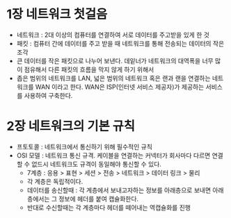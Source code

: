 # 1장 네트워크 첫걸음
 * 네트워크 : 2대 이상의 컴퓨터를 연결하여 서로 데이터를 주고받을 있게 한 것
 * 패킷 : 컴퓨터 간에 데이터를 주고 받을 때 네트워크를 통해 전송되는 데이터의 작은 조각
 * 큰 데이터를 작은 패킷으로 나누어 보낸다. 데잍너가 네트워크의 대역폭을 너무 많이 점유해서 다른 패킷의 흐름을 막지 않게 하기 위해서
 * 좁은 범위의 네트워크를 LAN, 넓은 범위의 네트워크 혹은 랜과 랜을 연결하는 네트워크를 WAN 이라고 한다. WAN은 ISP(인터넷 서비스 제공자)가 제공하는 서비스를 사용하여 구축한다.


# 2장 네트워크의 기본 규칙
 * 프토토콜 : 네트워크에서 통신하기 위해 필수적인 규칙
 * OSI 모델 : 네트워크 통신 규격. 케이블을 연결하는 커넥터가 회사마다 다르면 연결할 수 없드시 네트워크도 규격이 동일해야 통신할 수 있다.
    * 7계층 : 응용 > 표현 > 세션 > 전송 > 네트워크 > 데이터 링크 > 물리
    * 각 계층은 독립적이다.
    * 데이터를 송신할때 : 각 계층에서 보내고자하는 정보를 아래층으로 보내면 아래층에서는 그 정보에 헤더를 붙여 캡슐화한다.
    * 반대로 수신할때는 각 계층마다 헤더를 떼어내는 역캡슐화를 진행
